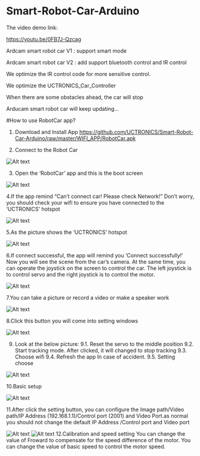 # Smart-Robot-Car-Arduino

The video demo link:

https://youtu.be/0FB7J-Qzcag

Ardcam smart robot car V1 : support smart mode

Ardcam smart robot car V2 : add support bluetooth control and IR control

We optimize the IR control code for more sensitive control.

We optimize the UCTRONICS_Car_Controller

When there are some obstacles ahead, the car will stop

Arducam smart robot car will keep updating...



#How to use RobotCar app?

1. Download and Install App
https://github.com/UCTRONICS/Smart-Robot-Car-Arduino/raw/master/WIFI_APP/RobotCar.apk

2. Connect to the Robot Car

![Alt text](https://github.com/UCTRONICS/Smart-Robot-Car-Arduino/blob/master/image/1.png)

3. Open the ‘RobotCar’ app and this is the boot screen

![Alt text](https://github.com/UCTRONICS/Smart-Robot-Car-Arduino/blob/master/image/2.png)

4.If the app remind “Can’t connect car! Please check Network!” Don’t worry, you should check your wifi to ensure you have connected to the ‘UCTRONICS’ hotspot

![Alt text](https://github.com/UCTRONICS/Smart-Robot-Car-Arduino/blob/master/image/3.png)

5.As the picture shows the ‘UCTRONICS’ hotspot

![Alt text](https://github.com/UCTRONICS/Smart-Robot-Car-Arduino/blob/master/image/4.png)

6.If connect successful, the app will remind you ‘Connect successfully!’ Now you will see the scene from the car’s camera. At the same time, you can operate the joystick on the screen to control the car. The left joystick is to control servo and the right joystick is to control the motor.

![Alt text](https://github.com/UCTRONICS/Smart-Robot-Car-Arduino/blob/master/image/5.png)

7.You can take a picture or record a video or make a speaker work

![Alt text](https://github.com/UCTRONICS/Smart-Robot-Car-Arduino/blob/master/image/6.png)

8.Click this button you will come into setting windows

![Alt text](https://github.com/UCTRONICS/Smart-Robot-Car-Arduino/blob/master/image/7.png)

9. Look at the below picture:
  9.1. Reset the servo to the middle position
  9.2. Start tracking mode. After clicked, it will changed to stop tracking 
  9.3. Choose wifi
  9.4. Refresh the app In case of accident.
  9.5. Setting choose
 
 ![Alt text](https://github.com/UCTRONICS/Smart-Robot-Car-Arduino/blob/master/image/8.png)

10.Basic setup

 ![Alt text](https://github.com/UCTRONICS/Smart-Robot-Car-Arduino/blob/master/image/9.png)
 
11.After click the setting button, you can configure the Image path/Video path/IP Address (192.168.1.1)/Control port (2001) and       Video Port.as normal you should not change the default IP Address /Control port and Video port

![Alt text](https://github.com/UCTRONICS/Smart-Robot-Car-Arduino/blob/master/image/10.png)
![Alt text](https://github.com/UCTRONICS/Smart-Robot-Car-Arduino/blob/master/image/11.png)
12.Calibration and speed setting 
You can change the value of Froward to compensate for the speed difference of the motor.
You can change the value of basic speed to control the motor speed.



  










